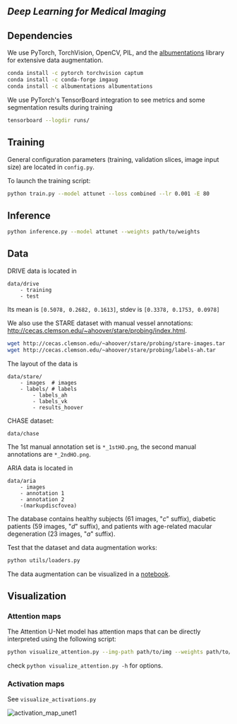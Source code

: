 ## _Deep Learning for Medical Imaging_


## Dependencies

We use PyTorch, TorchVision, OpenCV, PIL, and the [albumentations](https://github.com/albumentations-team/albumentations) library for extensive data augmentation.
```bash
conda install -c pytorch torchvision captum
conda install -c conda-forge imgaug
conda install -c albumentations albumentations
```

We use PyTorch's TensorBoard integration to see metrics and some segmentation results during training
```bash
tensorboard --logdir runs/
```

## Training

General configuration parameters (training, validation slices, image input size) are located in `config.py`.

To launch the training script:
```bash
python train.py --model attunet --loss combined --lr 0.001 -E 80
```

## Inference

```bash
python inference.py --model attunet --weights path/to/weights
```


## Data

DRIVE data is located in
```
data/drive
    - training
    - test
```
Its mean is `[0.5078, 0.2682, 0.1613]`, stdev is `[0.3378, 0.1753, 0.0978]`

We also use the STARE dataset with manual vessel annotations: http://cecas.clemson.edu/~ahoover/stare/probing/index.html.
```bash
wget http://cecas.clemson.edu/~ahoover/stare/probing/stare-images.tar
wget http://cecas.clemson.edu/~ahoover/stare/probing/labels-ah.tar
```
The layout of the data is
```
data/stare/
    - images  # images
    - labels/ # labels
        - labels_ah
        - labels_vk
        - results_hoover
```

CHASE dataset:
```
data/chase
```
The 1st manual annotation set is `*_1stHO.png`, the second manual annotations are `*_2ndHO.png`.

ARIA data is located in
```
data/aria
    - images
    - annotation 1
    - annotation 2
    -(markupdiscfovea) 
```
The database contains healthy subjects (61 images, "_c_" suffix), diabetic patients (59 images, "_d_" suffix), and patients with age-related macular degeneration (23 images, "_a_" suffix).

Test that the dataset and data augmentation works:
```bash
python utils/loaders.py
```

The data augmentation can be visualized in a [notebook](augmentations-demo.ipynb).


## Visualization

### Attention maps

The Attention U-Net model has attention maps that can be directly interpreted using the following script:
```bash
python visualize_attention.py --img-path path/to/img --weights path/to/model
```
check `python visualize_attention.py -h` for options.

### Activation maps

See `visualize_activations.py`

![activation_map_unet1](./results/figures/activations_unet_down1.png)

